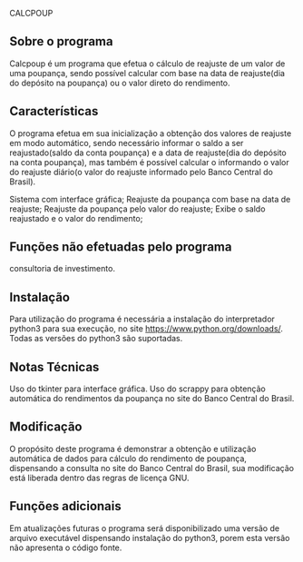 CALCPOUP

Sobre o programa
----------------

Calcpoup é um programa que efetua o cálculo de reajuste de um valor de uma poupança, sendo possível calcular
com base na data de reajuste(dia do depósito na poupança) ou o valor direto do rendimento.

Características
---------------

O programa efetua em sua inicialização a obtenção dos valores de reajuste em modo automático, sendo necessário
informar o saldo a ser reajustado(saldo da conta poupança) e a data de reajuste(dia do depósito na conta 
poupança), mas também é possível calcular o informando o valor do reajuste diário(o valor do reajuste informado 
pelo Banco Central do Brasil).

Sistema com interface gráfica;
Reajuste da poupança com base na data de reajuste;
Reajuste da poupança pelo valor do reajuste;
Exibe o saldo reajustado e o valor do rendimento;

Funções não efetuadas pelo programa
-----------------------------------

consultoria de investimento.

Instalação
----------

Para utilização do programa é necessária a instalação do interpretador python3 para sua execução, no site
https://www.python.org/downloads/. Todas as versões do python3 são suportadas.

Notas Técnicas
--------------
Uso do tkinter para interface gráfica.
Uso do scrappy para obtenção automática do rendimentos da poupança no site do Banco Central do Brasil.

Modificação
-----------

O propósito deste programa é demonstrar a obtenção e utilização automática de dados para cálculo do rendimento de 
poupança, dispensando a consulta no site do Banco Central do Brasil, sua modificação está liberada dentro das
regras de licença GNU. 

Funções adicionais
------------------
Em atualizações futuras o programa será disponibilizado uma versão de arquivo executável dispensando instalação do 
python3, porem esta versão não apresenta o código fonte.